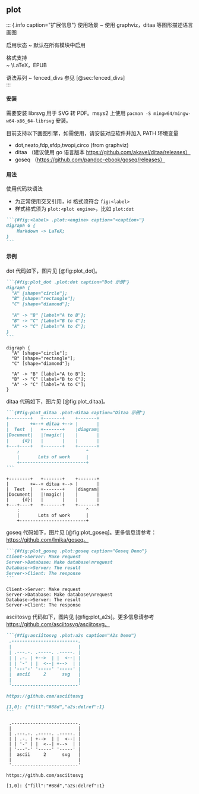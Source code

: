 
## plot

::: {.info caption="扩展信息"}
使用场景
  ~ 使用 graphviz，ditaa 等图形描述语言画图

启用状态
  ~ 默认在所有模块中启用

格式支持  
  ~ \LaTeX，EPUB

语法系列
  ~ fenced_divs 参见 [@sec:fenced_divs]  
:::

#### 安装
需要安装 librsvg 用于 SVG 转 PDF。msys2 上使用 `pacman -S mingw64/mingw-w64-x86_64-librsvg` 安装。

目前支持以下画图引擎，如需使用，请安装对应软件并加入 PATH 环境变量

- dot,neato,fdp,sfdp,twopi,circo (from graphviz)
- ditaa （建议使用 go 语言版本 https://github.com/akavel/ditaa/releases）
- goseq （https://github.com/pandoc-ebook/goseq/releases）

#### 用法

使用代码块语法

- 为正常使用交叉引用，id 格式须符合 `fig:<label>`
- 样式格式须为 `plot:<plot engine>`，比如 `plot:dot`

~~~markdown
```{#fig:<label> .plot:<engine> caption="<caption>"}
digraph G {
	Markdown -> LaTeX;
}
```
~~~

#### 示例

dot 代码如下，图片见 [@fig:plot_dot]。

~~~markdown
```{#fig:plot_dot .plot:dot caption="Dot 示例"}
digraph {
  "A" [shape="circle"];
  "B" [shape="rectangle"];
  "C" [shape="diamond"];
 
  "A" -> "B" [label="A to B"];
  "B" -> "C" [label="B to C"];
  "A" -> "C" [label="A to C"];
}
```
~~~

```{#fig:plot_dot .plot:dot caption="Dot 示例"}
digraph {
  "A" [shape="circle"];
  "B" [shape="rectangle"];
  "C" [shape="diamond"];
 
  "A" -> "B" [label="A to B"];
  "B" -> "C" [label="B to C"];
  "A" -> "C" [label="A to C"];
}
```

ditaa 代码如下，图片见 [@fig:plot_ditaa]。

~~~markdown
```{#fig:plot_ditaa .plot:ditaa caption="Ditaa 示例"}
+--------+   +-------+    +-------+
|        +=--+ ditaa +--> |       |
|  Text  |   +-------+    |diagram|
|Document|   |!magic!|    |       |
|     {d}|   |       |    |       |
+---+----+   +-------+    +-------+
	:                         ^
	|       Lots of work      |
	+-------------------------+
```		
~~~

```{#fig:plot_ditaa .plot:ditaa caption="Ditaa 示例"}
+--------+   +-------+    +-------+
|        +=--+ ditaa +--> |       |
|  Text  |   +-------+    |diagram|
|Document|   |!magic!|    |       |
|     {d}|   |       |    |       |
+---+----+   +-------+    +-------+
	:                         ^
	|       Lots of work      |
	+-------------------------+
```	

goseq 代码如下，图片见 [@fig:plot_goseq]。更多信息请参考：https://github.com/lmika/goseq。

~~~markdown
```{#fig:plot_goseq .plot:goseq caption="Goseq Demo"}
Client->Server: Make request
Server->Database: Make database\nrequest
Database->Server: The result
Server->Client: The response
```
~~~

```{#fig:plot_goseq .plot:goseq caption="Goseq Demo"}
Client->Server: Make request
Server->Database: Make database\nrequest
Database->Server: The result
Server->Client: The response
```

asciitosvg 代码如下，图片见 [@fig:plot_a2s]。更多信息请参考 https://github.com/asciitosvg/asciitosvg。

~~~markdown
```{#fig:asciitosvg .plot:a2s caption="A2s Demo"}
 .-------------------------.
 |                         |
 | .---.-. .-----. .-----. |
 | | .-. | +-->  | |  <--| |
 | | '-' | |  <--| +-->  | |
 | '---'-' '-----' '-----' |
 |  ascii     2      svg   |
 |                         |
 '-------------------------'

https://github.com/asciitosvg

[1,0]: {"fill":"#88d","a2s:delref":1}
```
~~~

```{#fig:asciitosvg .plot:a2s caption="A2s Demo"}
 .-------------------------.
 |                         |
 | .---.-. .-----. .-----. |
 | | .-. | +-->  | |  <--| |
 | | '-' | |  <--| +-->  | |
 | '---'-' '-----' '-----' |
 |  ascii     2      svg   |
 |                         |
 '-------------------------'

https://github.com/asciitosvg

[1,0]: {"fill":"#88d","a2s:delref":1}
```